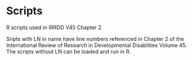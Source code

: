 Scripts
=======

R scripts used in IRRDD V45 Chapter 2

Sripts with LN in name have line numbers referenced in Chapter 2 of the International Review of Research in Developmental 
Disablities Volume 45.  
The scripts without LN can be loaded and run in R.

